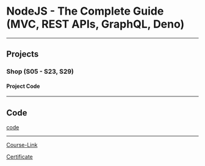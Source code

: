 # NodeJS - The Complete Guide (MVC, REST APIs, GraphQL, Deno)

---

## Projects

### Shop (S05 - S23, S29)

#### Project Code


---

## Code

[code](Code)


---

[Course-Link](https://www.udemy.com/course/nodejs-the-complete-guide/)<br>

[Certificate](https://publuu.com/flip-book/183867/451029)
<br>
